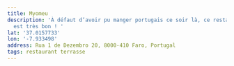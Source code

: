 ```yaml
---
title: Myomeu
description: 'À défaut d’avoir pu manger portugais ce soir là, ce restaurant polonais
  est très bon ! '
lat: '37.0157733'
lon: '-7.933498'
address: Rua 1 de Dezembro 20, 8000-410 Faro, Portugal
tags: restaurant terrasse
---
```

